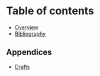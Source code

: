 # Table of contents

* [Overview](README.md)
* [Bibliography](bibliography.md)

## Appendices

* [Drafts](appendices/drafts.md)

